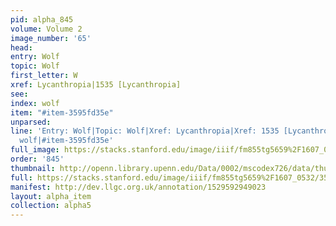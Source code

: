 ```yaml
---
pid: alpha_845
volume: Volume 2
image_number: '65'
head: 
entry: Wolf
topic: Wolf
first_letter: W
xref: Lycanthropia|1535 [Lycanthropia]
see: 
index: wolf
item: "#item-3595fd35e"
unparsed: 
line: 'Entry: Wolf|Topic: Wolf|Xref: Lycanthropia|Xref: 1535 [Lycanthropia]|Index:
  wolf|#item-3595fd35e'
full_image: https://stacks.stanford.edu/image/iiif/fm855tg5659%2F1607_0532/full/full/0/default.jpg
order: '845'
thumbnail: http://openn.library.upenn.edu/Data/0002/mscodex726/data/thumb/1607_0532_thumb.jpg
full: https://stacks.stanford.edu/image/iiif/fm855tg5659%2F1607_0532/355,2969,2973,344/full/0/default.jpg
manifest: http://dev.llgc.org.uk/annotation/1529592949023
layout: alpha_item
collection: alpha5
---
```

